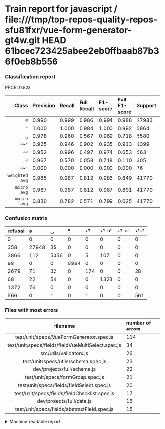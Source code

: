 # Train report for javascript / file:///tmp/top-repos-quality-repos-sfu81fxr/vue-form-generator-gt4w.git HEAD 61bcec723425abee2eb0ffbaab87b36f0eb8b556

### Classification report

PPCR: 0.823

| Class | Precision | Recall | Full Recall | F1-score | Full F1-score | Support | Full Support | PPCR |
|------:|:----------|:-------|:------------|:---------|:---------|:--------|:-------------|:-----|
| `∅` | 0.990| 0.999| 0.986| 0.994| 0.988| 27983| 28341| 0.987 |
| `"` | 1.000| 1.000| 0.984| 1.000| 0.992| 5864| 5962| 0.984 |
| `␣` | 0.978| 0.960| 0.567| 0.969| 0.718| 5580| 9446| 0.591 |
| `⏎⇥⁺` | 0.925| 0.946| 0.902| 0.935| 0.913| 1399| 1467| 0.954 |
| `⏎⏎` | 0.952| 0.996| 0.497| 0.974| 0.653| 563| 1129| 0.499 |
| `⏎` | 0.967| 0.570| 0.058| 0.718| 0.110| 305| 2984| 0.102 |
| `⏎⇥⁻` | 0.000| 0.000| 0.000| 0.000| 0.000| 76| 1448| 0.052 |
| `weighted avg` | 0.985| 0.987| 0.812| 0.986| 0.849| 41770| 50777| 0.823 |
| `micro avg` | 0.987| 0.987| 0.812| 0.987| 0.891| 41770| 50777| 0.823 |
| `macro avg` | 0.830| 0.782| 0.571| 0.799| 0.625| 41770| 50777| 0.823 |

### Confusion matrix

|refusal|  ∅| ␣| "| ⏎| ⏎⇥⁺| ⏎⇥⁻| ⏎⏎| 
|:---|:---|:---|:---|:---|:---|:---|:---|
|0 |0 |0 |0 |0 |0 |0 |0 |
|358 |27948 |35 |0 |0 |0 |0 |0 |
|3866 |112 |5356 |0 |5 |107 |0 |0 |
|98 |0 |0 |5864 |0 |0 |0 |0 |
|2679 |71 |32 |0 |174 |0 |0 |28 |
|68 |22 |54 |0 |0 |1323 |0 |0 |
|1372 |76 |0 |0 |0 |0 |0 |0 |
|566 |0 |1 |0 |1 |0 |0 |561 |

### Files with most errors

| filename | number of errors|
|:----:|:-----|
| test/unit/specs/VueFormGenerator.spec.js | 114 |
| test/unit/specs/fields/fieldVueMultiSelect.spec.js | 34 |
| src/utils/validators.js | 26 |
| test/unit/specs/utils/schema.spec.js | 23 |
| dev/projects/full/schema.js | 22 |
| test/unit/specs/formGroup.spec.js | 21 |
| test/unit/specs/fields/fieldSelect.spec.js | 20 |
| test/unit/specs/fields/fieldChecklist.spec.js | 17 |
| dev/projects/full/data.js | 16 |
| test/unit/specs/fields/abstractField.spec.js | 15 |

<details>
    <summary>Machine-readable report</summary>
```json
{
  "cl_report": {"\"": {"f1-score": 1.0, "precision": 1.0, "recall": 1.0, "support": 5864}, "macro avg": {"f1-score": 0.7985551140482289, "precision": 0.8302968696285336, "recall": 0.7816029656189089, "support": 41770}, "micro avg": {"f1-score": 0.986976298779028, "precision": 0.986976298779028, "recall": 0.986976298779028, "support": 41770}, "weighted avg": {"f1-score": 0.9856543509604272, "precision": 0.9851464216746068, "recall": 0.986976298779028, "support": 41770}, "\u2205": {"f1-score": 0.9943784245356863, "precision": 0.990045697686776, "recall": 0.9987492406103706, "support": 27983}, "\u23ce": {"f1-score": 0.7175257731958762, "precision": 0.9666666666666667, "recall": 0.5704918032786885, "support": 305}, "\u23ce\u21e5\u207a": {"f1-score": 0.9353128313891834, "precision": 0.9251748251748252, "recall": 0.9456754824874911, "support": 1399}, "\u23ce\u21e5\u207b": {"f1-score": 0.0, "precision": 0.0, "recall": 0.0, "support": 76}, "\u23ce\u23ce": {"f1-score": 0.9739583333333333, "precision": 0.9524617996604414, "recall": 0.9964476021314387, "support": 563}, "\u2423": {"f1-score": 0.9687104358835232, "precision": 0.9777290982110259, "recall": 0.9598566308243728, "support": 5580}},
  "cl_report_full": {"\"": {"f1-score": 0.9917131743615761, "precision": 1.0, "recall": 0.9835625628983563, "support": 5962}, "macro avg": {"f1-score": 0.6248571077299667, "precision": 0.8302968696285336, "recall": 0.5705370875866537, "support": 50777}, "micro avg": {"f1-score": 0.8909202891503777, "precision": 0.986976298779028, "recall": 0.8119030269610257, "support": 50777}, "weighted avg": {"f1-score": 0.8488373641955544, "precision": 0.9566065020289445, "recall": 0.8119030269610257, "support": 50777}, "\u2205": {"f1-score": 0.988085557716104, "precision": 0.990045697686776, "recall": 0.986133163967397, "support": 28341}, "\u23ce": {"f1-score": 0.10998735777496839, "precision": 0.9666666666666667, "recall": 0.058310991957104555, "support": 2984}, "\u23ce\u21e5\u207a": {"f1-score": 0.9133586468760787, "precision": 0.9251748251748252, "recall": 0.901840490797546, "support": 1467}, "\u23ce\u21e5\u207b": {"f1-score": 0.0, "precision": 0.0, "recall": 0.0, "support": 1448}, "\u23ce\u23ce": {"f1-score": 0.6530849825378346, "precision": 0.9524617996604414, "recall": 0.49689991142604073, "support": 1129}, "\u2423": {"f1-score": 0.7177700348432056, "precision": 0.9777290982110259, "recall": 0.5670124920601313, "support": 9446}},
  "ppcr": 0.8226165389841857
}
```
</details>
